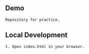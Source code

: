 ## Demo

```
Repository for practice.
```

## Local Development

```
1. Open index.html in your browser.
```
